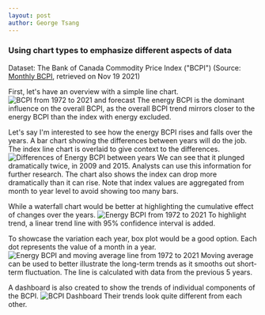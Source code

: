```yaml
---
layout: post
author: George Tsang
---
```

### Using chart types to emphasize different aspects of data
Dataset: The Bank of Canada Commodity Price Index ("BCPI")
(Source: [Monthly BCPI](https://www.bankofcanada.ca/valet/observations/group/BCPI_MONTHLY/csv?start_date=1972-01-01), retrieved on Nov 19 2021)

First, let's have an overview with a simple line chart.
![BCPI from 1972 to 2021 and forecast](/portfolio-assignment/assets/tableau-viz/line.png)
The energy BCPI is the dominant influence on the overall BCPI, as the overall BCPI trend mirrors closer to the energy BCPI than the index with energy excluded.

Let's say I'm interested to see how the energy BCPI rises and falls over the years. A bar chart showing the differences between years will do the job. The index line chart is overlaid to give context to the differences.
![Differences of Energy BCPI between years](/portfolio-assignment/assets/tableau-viz/difference.png)
We can see that it plunged dramatically twice, in 2009 and 2015. Analysts can use this information for further research. The chart also shows the index can drop more dramatically than it can rise. Note that index values are aggregated from month to year level to avoid showing too many bars.

While a waterfall chart would be better at highlighting the cumulative effect of changes over the years.
![Energy BCPI from 1972 to 2021](/portfolio-assignment/assets/tableau-viz/waterfall.png)
To highlight trend, a linear trend line with 95% confidence interval is added.

To showcase the variation each year, box plot would be a good option. Each dot represents the value of a month in a year.
![Energy BCPI and moving average line from 1972 to 2021](/portfolio-assignment/assets/tableau-viz/box.png)
Moving average can be used to better illustrate the long-term trends as it smooths out short-term fluctuation. The line is calculated with data from the previous 5 years.

A dashboard is also created to show the trends of individual components of the BCPI.
![BCPI Dashboard](/portfolio-assignment/assets/tableau-viz/dashboard.png)
Their trends look quite different from each other.
